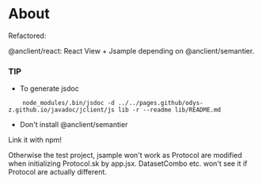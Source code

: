 # About

Refactored:

@anclient/react: React View + Jsample depending on @anclient/semantier.

### TIP

- To generate jsdoc
~~~
    node_modules/.bin/jsdoc -d ../../pages.github/odys-z.github.io/javadoc/jclient/js lib -r --readme lib/README.md
~~~

- Don't install @anclient/semantier

Link it with npm!

Otherwise the test project, jsample won't work as Protocol are
modified when initializing Protocol.sk by app.jsx. DatasetCombo etc. won't see it
if Protocol are actually different.
